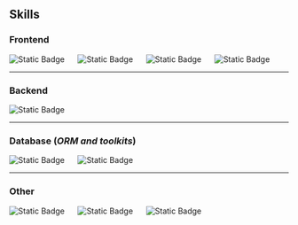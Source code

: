 ## Skills

### Frontend

![Static Badge](https://img.shields.io/badge/Leptos-FF6?style=for-the-badge&logo=Rust&logoColor=black&logoSize=auto&labelColor=&link=https%3A%2F%2Fleptos.dev%2F)
&nbsp;&nbsp;&nbsp;&nbsp;
![Static Badge](https://img.shields.io/badge/Yew-FF6?style=for-the-badge&logo=Rust&logoColor=black&logoSize=auto&labelColor=&link=https%3A%2F%2Fyew.rs%2F)
&nbsp;&nbsp;&nbsp;&nbsp;
![Static Badge](https://img.shields.io/badge/html-FF6?style=for-the-badge&logo=html5&logoColor=orange&logoSize=auto&labelColor=&link=https%3A%2F%2Fhtml.com%2F)
&nbsp;&nbsp;&nbsp;&nbsp;
![Static Badge](https://img.shields.io/badge/sass-FF6?style=for-the-badge&logo=sass&logoColor=dark-pink&logoSize=auto&labelColor=&link=https%3A%2F%2Fsass-lang.com%2F)

---

### Backend

![Static Badge](https://img.shields.io/badge/Axum-FF6?style=for-the-badge&logo=Rust&logoColor=black&logoSize=auto&labelColor=&link=https%3A%2F%2Fgithub.com%2Ftokio-rs%2Faxum)

---

### Database (_ORM and toolkits_)

![Static Badge](https://img.shields.io/badge/SeaOrm-FF6?style=for-the-badge&logo=Rust&logoColor=black&logoSize=auto&labelColor=&link=https%3A%2F%2Fwww.sea-ql.org%2FSeaORM%2F)
&nbsp;&nbsp;&nbsp;&nbsp;
![Static Badge](https://img.shields.io/badge/SQLX-FF6?style=for-the-badge&logo=Rust&logoColor=black&logoSize=auto&labelColor=&link=https%3A%2F%2Fgithub.com%2Flaunchbadge%2Fsqlx)

---

### Other

![Static Badge](https://img.shields.io/badge/Docker-FF6?style=for-the-badge&logo=Docker&logoColor=blue&logoSize=auto&labelColor=&link=https%3A%2F%2Fwww.docker.com%2F)
&nbsp;&nbsp;&nbsp;&nbsp;
![Static Badge](https://img.shields.io/badge/Nginx-FF6?style=for-the-badge&logo=Nginx&logoColor=darkgreen&logoSize=auto&labelColor=&link=https%3A%2F%2Fnginx.org%2F)
&nbsp;&nbsp;&nbsp;&nbsp;
![Static Badge](https://img.shields.io/badge/Linux-FF6?style=for-the-badge&logo=Linux&logoColor=black&logoSize=auto&labelColor=&link=https%3A%2F%2Fwww.linux.org%2F)